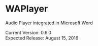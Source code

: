 # WAPlayer
Audio Player integrated in Microsoft Word

Current Version: 0.6.0 <br />
Expected Release: August 15, 2016
